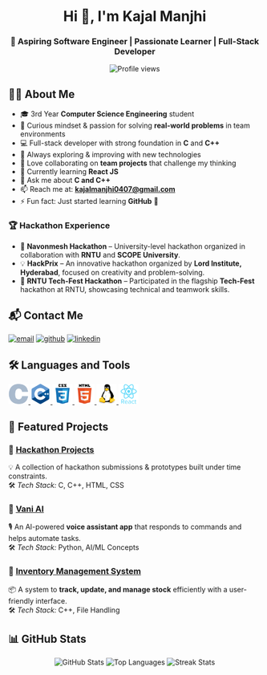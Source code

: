 <h1 align="center">Hi 👋, I'm Kajal Manjhi</h1>
<h3 align="center">🚀 Aspiring Software Engineer | Passionate Learner | Full-Stack Developer</h3>

<!-- Profile views - centered -->
<p align="center">
  <img src="https://komarev.com/ghpvc/?username=laddumanjhi&label=Profile%20views&color=0e75b6&style=flat" alt="Profile views" />
</p>


## 🙋‍♀️ About Me
- 🎓 3rd Year **Computer Science Engineering** student  
- 🧠 Curious mindset & passion for solving **real-world problems** in team environments  
- 💻 Full-stack developer with strong foundation in **C** and **C++**  
- 🚀 Always exploring & improving with new technologies  
- 🤝 Love collaborating on **team projects** that challenge my thinking  
- 🌱 Currently learning **React JS**  
- 💬 Ask me about **C and C++**  
- 📫 Reach me at: **kajalmanjhi0407@gmail.com**  
- ⚡ Fun fact: Just started learning **GitHub** 🎉  

<h3 align="left">🏆 Hackathon Experience</h3>

- 🥇 **Navonmesh Hackathon** – University-level hackathon organized in collaboration with **RNTU** and **SCOPE University**.  
- 💡 **HackPrix** – An innovative hackathon organized by **Lord Institute, Hyderabad**, focused on creativity and problem-solving.  
- 🚀 **RNTU Tech-Fest Hackathon** – Participated in the flagship **Tech-Fest** hackathon at RNTU, showcasing technical and teamwork skills.  


## 📬 Contact Me
<p align="left">
  <a href="mailto:kajalmanjhi0407@gmail.com"><img src="https://img.shields.io/badge/Email-D14836?style=for-the-badge&logo=gmail&logoColor=white" alt="email" /></a>
  <a href="https://github.com/laddumanjhi"><img src="https://img.shields.io/badge/GitHub-100000?style=for-the-badge&logo=github&logoColor=white" alt="github" /></a>
  <a href="https://linkedin.com/in/your-linkedin" target="_blank"><img src="https://img.shields.io/badge/LinkedIn-0e76a8?style=for-the-badge&logo=linkedin&logoColor=white" alt="linkedin" /></a>
</p>



## 🛠️ Languages and Tools
<p align="left"> 
  <a href="https://www.cprogramming.com/" target="_blank"> 
    <img src="https://raw.githubusercontent.com/devicons/devicon/master/icons/c/c-original.svg" alt="c" width="40" height="40"/> 
  </a> 
  <a href="https://www.w3schools.com/cpp/" target="_blank"> 
    <img src="https://raw.githubusercontent.com/devicons/devicon/master/icons/cplusplus/cplusplus-original.svg" alt="cplusplus" width="40" height="40"/> 
  </a> 
  <a href="https://www.w3schools.com/css/" target="_blank"> 
    <img src="https://raw.githubusercontent.com/devicons/devicon/master/icons/css3/css3-original-wordmark.svg" alt="css3" width="40" height="40"/> 
  </a> 
  <a href="https://www.w3.org/html/" target="_blank"> 
    <img src="https://raw.githubusercontent.com/devicons/devicon/master/icons/html5/html5-original-wordmark.svg" alt="html5" width="40" height="40"/> 
  </a> 
  <a href="https://www.linux.org/" target="_blank"> 
    <img src="https://raw.githubusercontent.com/devicons/devicon/master/icons/linux/linux-original.svg" alt="linux" width="40" height="40"/> 
  </a> 
  <a href="https://reactjs.org/" target="_blank"> 
    <img src="https://raw.githubusercontent.com/devicons/devicon/master/icons/react/react-original-wordmark.svg" alt="react" width="40" height="40"/> 
  </a> 
</p>

## 🚀 Featured Projects

### 🔹 [Hackathon Projects](https://github.com/laddumanjhi/Hackthon-Projects)  
💡 A collection of hackathon submissions & prototypes built under time constraints.  
🛠️ *Tech Stack:* C, C++, HTML, CSS  



### 🔹 [Vani AI](https://github.com/laddumanjhi/Vani-Ai)  
🎙️ An AI-powered **voice assistant app** that responds to commands and helps automate tasks.  
🛠️ *Tech Stack:* Python, AI/ML Concepts  



### 🔹 [Inventory Management System](https://github.com/laddumanjhi/Inventory-Management-System)  
📦 A system to **track, update, and manage stock** efficiently with a user-friendly interface.  
🛠️ *Tech Stack:* C++, File Handling  


## 📊 GitHub Stats
<div align="center">
  <img src="https://github-readme-stats.vercel.app/api?username=laddumanjhi&show_icons=true&include_all_commits=true&count_private=true&theme=dracula" height="150" alt="GitHub Stats" />
  <img src="https://github-readme-stats.vercel.app/api/top-langs?username=laddumanjhi&layout=compact&theme=dracula" height="150" alt="Top Languages" />
  <img src="https://github-readme-streak-stats.herokuapp.com/?user=laddumanjhi&theme=dracula" height="150" alt="Streak Stats" />
</div>
